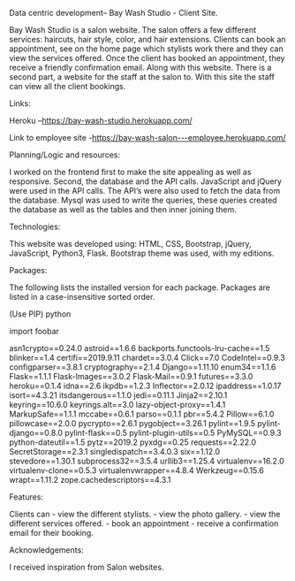 Data centric development– Bay Wash Studio - Client Site.


Bay Wash Studio is a salon website. The salon offers a few different services: haircuts, hair style, color, and hair extensions. Clients can book an appointment, see on the home page which stylists work there and they can view the services offered. Once the client has booked an appointment, they receive a friendly confirmation email. 
Along with this website. There is a second part, a website for the staff at the salon to. With this site the staff can view all the client bookings. 


Links:

Heroku –https://bay-wash-studio.herokuapp.com/

Link to employee site -https://bay-wash-salon---employee.herokuapp.com/ 


Planning/Logic and resources:

I worked on the frontend first to make the site appealing as well as responsive. Second, the database and the API calls.  JavaScript and jQuery were used in the API calls. The API’s were also used to fetch the data from the database. Mysql was used to write the queries, these queries created the database as well as the tables and then inner joining them.

 
Technologies:

This website was developed using: HTML, CSS, Bootstrap, jQuery, JavaScript, Python3, Flask. Bootstrap theme was used, with my editions.

Packages:

The following lists the installed version for each package. Packages are listed in a case-insensitive sorted order.


(Use PIP)
python

import foobar

asn1crypto==0.24.0
astroid==1.6.6
backports.functools-lru-cache==1.5
blinker==1.4
certifi==2019.9.11
chardet==3.0.4
Click==7.0
CodeIntel==0.9.3
configparser==3.8.1
cryptography==2.1.4
Django==1.11.10
enum34==1.1.6
Flask==1.1.1
Flask-Images==3.0.2
Flask-Mail==0.9.1
futures==3.3.0
heroku==0.1.4
idna==2.6
ikpdb==1.2.3
Inflector==2.0.12
ipaddress==1.0.17
isort==4.3.21
itsdangerous==1.1.0
jedi==0.11.1
Jinja2==2.10.1
keyring==10.6.0
keyrings.alt==3.0
lazy-object-proxy==1.4.1
MarkupSafe==1.1.1
mccabe==0.6.1
parso==0.1.1
pbr==5.4.2
Pillow==6.1.0
pillowcase==2.0.0
pycrypto==2.6.1
pygobject==3.26.1
pylint==1.9.5
pylint-django==0.8.0
pylint-flask==0.5
pylint-plugin-utils==0.5
PyMySQL==0.9.3
python-dateutil==1.5
pytz==2019.2
pyxdg==0.25
requests==2.22.0
SecretStorage==2.3.1
singledispatch==3.4.0.3
six==1.12.0
stevedore==1.30.1
subprocess32==3.5.4
urllib3==1.25.4
virtualenv==16.2.0
virtualenv-clone==0.5.3
virtualenvwrapper==4.8.4
Werkzeug==0.15.6
wrapt==1.11.2
zope.cachedescriptors==4.3.1



Features:

Clients can - view the different stylists.
            - view the photo gallery.
            - view the different services offered.
            - book an appointment
            - receive a confirmation email for their booking.
            
            

Acknowledgements:

I received inspiration from Salon websites.












